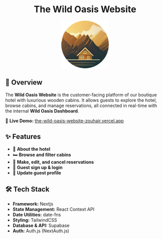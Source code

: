 <!-- Title and Tagline -->
<h1 align="center">The Wild Oasis Website</h1>

<!-- Logo -->
<p align="center">
  <img src="https://raw.githubusercontent.com/Zouhair-Al-Yazji/The-Wild-Oasis-Website/main/public/logo.png" width="150" alt="The Wild Oasis Website Logo"/>
</p>

## 📖 Overview

The **Wild Oasis Website** is the customer-facing platform of our boutique hotel with luxurious wooden cabins.
It allows guests to explore the hotel, browse cabins, and manage reservations, all connected in real-time with the internal **Wild Oasis Dashboard**.

🔗 **Live Demo:** [the-wild-oasis-website-zouhair.vercel.app](https://the-wild-oasis-website-zouhair.vercel.app)

## ✨ Features

- 🏡 **About the hotel**
- 🛏 **Browse and filter cabins**
- 📅 **Make, edit, and cancel reservations**
- 👤 **Guest sign up & login**
- 🧾 **Update guest profile**

## 🛠 Tech Stack

- **Framework:** Nextjs
- **State Management:** React Context API
- **Date Utilities:** date-fns
- **Styling:** TailwindCSS
- **Database & API:** Supabase
- **Auth:** Auth.js (NextAuth.js)
